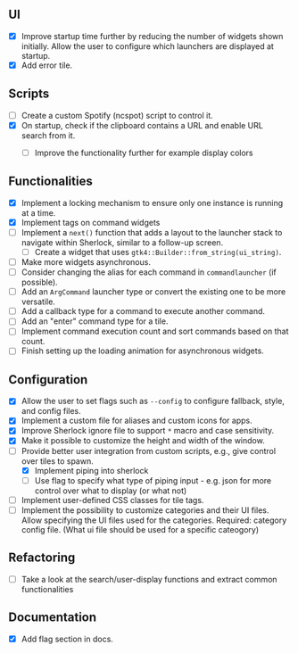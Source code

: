 ## UI
- [x] Improve startup time further by reducing the number of widgets shown initially. Allow the user to configure which launchers are displayed at startup.
- [x] Add error tile.

## Scripts
- [ ] Create a custom Spotify (ncspot) script to control it.
- [x] On startup, check if the clipboard contains a URL and enable URL search from it.
    - [ ] Improve the functionality further for example display colors


## Functionalities
- [x] Implement a locking mechanism to ensure only one instance is running at a time.
- [x] Implement tags on command widgets 
- [ ] Implement a `next()` function that adds a layout to the launcher stack to navigate within Sherlock, similar to a follow-up screen.
    - [ ] Create a widget that uses `gtk4::Builder::from_string(ui_string)`.
- [ ] Make more widgets asynchronous.
- [ ] Consider changing the alias for each command in `commandlauncher` (if possible).
- [ ] Add an `ArgCommand` launcher type or convert the existing one to be more versatile.
- [ ] Add a callback type for a command to execute another command.
- [ ] Add an "enter" command type for a tile.
- [ ] Implement command execution count and sort commands based on that count.
- [ ] Finish setting up the loading animation for asynchronous widgets.

## Configuration
- [x] Allow the user to set flags such as `--config` to configure fallback, style, and config files.
- [x] Implement a custom file for aliases and custom icons for apps.
- [x] Improve Sherlock ignore file to support `*` macro and case sensitivity.
- [x] Make it possible to customize the height and width of the window.
- [ ] Provide better user integration from custom scripts, e.g., give control over tiles to spawn.
    - [x] Implement piping into sherlock
    - [ ] Use flag to specify what type of piping input - e.g. json for more control over what to display (or what not)
- [ ] Implement user-defined CSS classes for tile tags.
- [ ] Implement the possibility to customize categories and their UI files. Allow specifying the UI files used for the categories. Required: category config file. (What ui file should be used for a specific cateogory)

## Refactoring
- [ ] Take a look at the search/user-display functions and extract common functionalities

## Documentation
- [x] Add flag section in docs.


